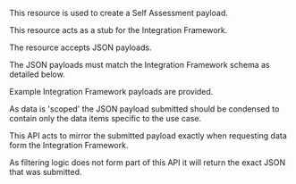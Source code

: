 <p>This resource is used to create a Self Assessment payload.</p>
<p>This resource acts as a stub for the Integration Framework.</p>
<p>The resource accepts JSON payloads.</p>
<p>The JSON payloads must match the Integration Framework schema as detailed below.</p>
<p>Example Integration Framework payloads are provided.</p>
<p>As data is 'scoped' the JSON payload submitted should be condensed to contain only the data items specific to the use case.</p>
<p>This API acts to mirror the submitted payload exactly when requesting data form the Integration Framework.</p>
<p>As filtering logic does not form part of this API it will return the exact JSON that was submitted.</p>